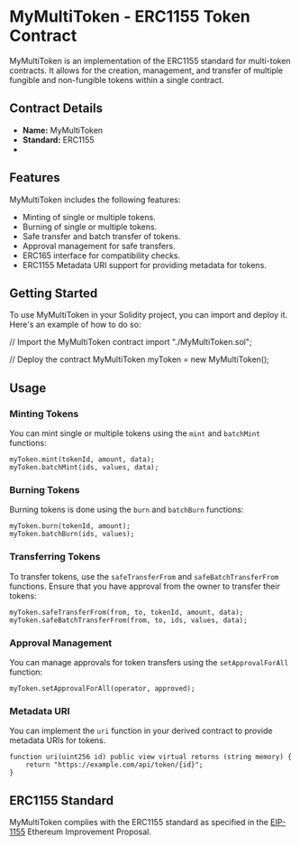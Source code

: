 # MyMultiToken - ERC1155 Token Contract

MyMultiToken is an implementation of the ERC1155 standard for multi-token contracts. It allows for the creation, management, and transfer of multiple fungible and non-fungible tokens within a single contract.

## Contract Details

- **Name:** MyMultiToken
- **Standard:** ERC1155
- 
## Features

MyMultiToken includes the following features:

- Minting of single or multiple tokens.
- Burning of single or multiple tokens.
- Safe transfer and batch transfer of tokens.
- Approval management for safe transfers.
- ERC165 interface for compatibility checks.
- ERC1155 Metadata URI support for providing metadata for tokens.

## Getting Started

To use MyMultiToken in your Solidity project, you can import and deploy it. Here's an example of how to do so:

// Import the MyMultiToken contract
import "./MyMultiToken.sol";

// Deploy the contract
MyMultiToken myToken = new MyMultiToken();


## Usage

### Minting Tokens

You can mint single or multiple tokens using the `mint` and `batchMint` functions:

```solidity
myToken.mint(tokenId, amount, data);
myToken.batchMint(ids, values, data);
```

### Burning Tokens

Burning tokens is done using the `burn` and `batchBurn` functions:

```solidity
myToken.burn(tokenId, amount);
myToken.batchBurn(ids, values);
```

### Transferring Tokens

To transfer tokens, use the `safeTransferFrom` and `safeBatchTransferFrom` functions. Ensure that you have approval from the owner to transfer their tokens:

```solidity
myToken.safeTransferFrom(from, to, tokenId, amount, data);
myToken.safeBatchTransferFrom(from, to, ids, values, data);
```

### Approval Management

You can manage approvals for token transfers using the `setApprovalForAll` function:

```solidity
myToken.setApprovalForAll(operator, approved);
```

### Metadata URI

You can implement the `uri` function in your derived contract to provide metadata URIs for tokens.

```solidity
function uri(uint256 id) public view virtual returns (string memory) {
    return "https://example.com/api/token/{id}";
}
```

## ERC1155 Standard

MyMultiToken complies with the ERC1155 standard as specified in the [EIP-1155](https://eips.ethereum.org/EIPS/eip-1155) Ethereum Improvement Proposal.

